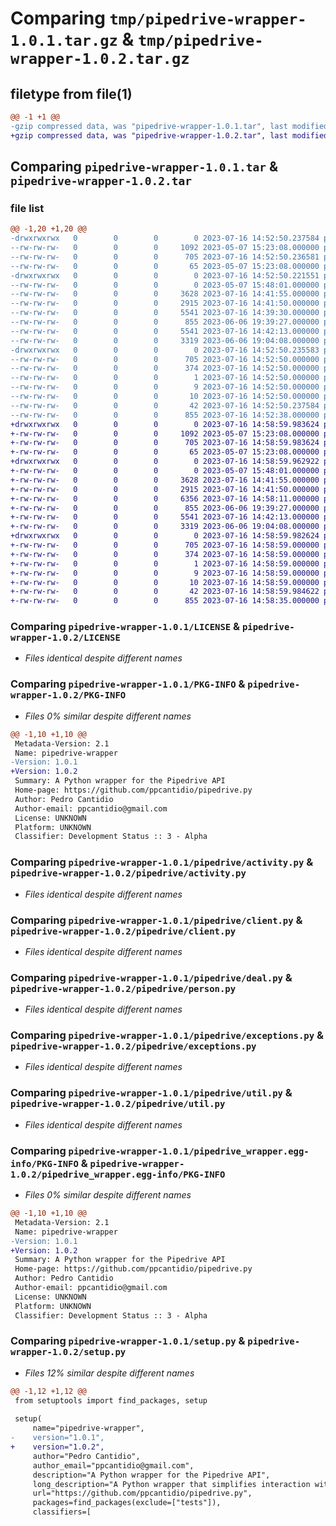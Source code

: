 # Comparing `tmp/pipedrive-wrapper-1.0.1.tar.gz` & `tmp/pipedrive-wrapper-1.0.2.tar.gz`

## filetype from file(1)

```diff
@@ -1 +1 @@
-gzip compressed data, was "pipedrive-wrapper-1.0.1.tar", last modified: Sun Jul 16 14:52:50 2023, max compression
+gzip compressed data, was "pipedrive-wrapper-1.0.2.tar", last modified: Sun Jul 16 14:58:59 2023, max compression
```

## Comparing `pipedrive-wrapper-1.0.1.tar` & `pipedrive-wrapper-1.0.2.tar`

### file list

```diff
@@ -1,20 +1,20 @@
-drwxrwxrwx   0        0        0        0 2023-07-16 14:52:50.237584 pipedrive-wrapper-1.0.1/
--rw-rw-rw-   0        0        0     1092 2023-05-07 15:23:08.000000 pipedrive-wrapper-1.0.1/LICENSE
--rw-rw-rw-   0        0        0      705 2023-07-16 14:52:50.236581 pipedrive-wrapper-1.0.1/PKG-INFO
--rw-rw-rw-   0        0        0       65 2023-05-07 15:23:08.000000 pipedrive-wrapper-1.0.1/README.md
-drwxrwxrwx   0        0        0        0 2023-07-16 14:52:50.221551 pipedrive-wrapper-1.0.1/pipedrive/
--rw-rw-rw-   0        0        0        0 2023-05-07 15:48:01.000000 pipedrive-wrapper-1.0.1/pipedrive/__init__.py
--rw-rw-rw-   0        0        0     3628 2023-07-16 14:41:55.000000 pipedrive-wrapper-1.0.1/pipedrive/activity.py
--rw-rw-rw-   0        0        0     2915 2023-07-16 14:41:50.000000 pipedrive-wrapper-1.0.1/pipedrive/client.py
--rw-rw-rw-   0        0        0     5541 2023-07-16 14:39:30.000000 pipedrive-wrapper-1.0.1/pipedrive/deal.py
--rw-rw-rw-   0        0        0      855 2023-06-06 19:39:27.000000 pipedrive-wrapper-1.0.1/pipedrive/exceptions.py
--rw-rw-rw-   0        0        0     5541 2023-07-16 14:42:13.000000 pipedrive-wrapper-1.0.1/pipedrive/person.py
--rw-rw-rw-   0        0        0     3319 2023-06-06 19:04:08.000000 pipedrive-wrapper-1.0.1/pipedrive/util.py
-drwxrwxrwx   0        0        0        0 2023-07-16 14:52:50.235583 pipedrive-wrapper-1.0.1/pipedrive_wrapper.egg-info/
--rw-rw-rw-   0        0        0      705 2023-07-16 14:52:50.000000 pipedrive-wrapper-1.0.1/pipedrive_wrapper.egg-info/PKG-INFO
--rw-rw-rw-   0        0        0      374 2023-07-16 14:52:50.000000 pipedrive-wrapper-1.0.1/pipedrive_wrapper.egg-info/SOURCES.txt
--rw-rw-rw-   0        0        0        1 2023-07-16 14:52:50.000000 pipedrive-wrapper-1.0.1/pipedrive_wrapper.egg-info/dependency_links.txt
--rw-rw-rw-   0        0        0        9 2023-07-16 14:52:50.000000 pipedrive-wrapper-1.0.1/pipedrive_wrapper.egg-info/requires.txt
--rw-rw-rw-   0        0        0       10 2023-07-16 14:52:50.000000 pipedrive-wrapper-1.0.1/pipedrive_wrapper.egg-info/top_level.txt
--rw-rw-rw-   0        0        0       42 2023-07-16 14:52:50.237584 pipedrive-wrapper-1.0.1/setup.cfg
--rw-rw-rw-   0        0        0      855 2023-07-16 14:52:38.000000 pipedrive-wrapper-1.0.1/setup.py
+drwxrwxrwx   0        0        0        0 2023-07-16 14:58:59.983624 pipedrive-wrapper-1.0.2/
+-rw-rw-rw-   0        0        0     1092 2023-05-07 15:23:08.000000 pipedrive-wrapper-1.0.2/LICENSE
+-rw-rw-rw-   0        0        0      705 2023-07-16 14:58:59.983624 pipedrive-wrapper-1.0.2/PKG-INFO
+-rw-rw-rw-   0        0        0       65 2023-05-07 15:23:08.000000 pipedrive-wrapper-1.0.2/README.md
+drwxrwxrwx   0        0        0        0 2023-07-16 14:58:59.962922 pipedrive-wrapper-1.0.2/pipedrive/
+-rw-rw-rw-   0        0        0        0 2023-05-07 15:48:01.000000 pipedrive-wrapper-1.0.2/pipedrive/__init__.py
+-rw-rw-rw-   0        0        0     3628 2023-07-16 14:41:55.000000 pipedrive-wrapper-1.0.2/pipedrive/activity.py
+-rw-rw-rw-   0        0        0     2915 2023-07-16 14:41:50.000000 pipedrive-wrapper-1.0.2/pipedrive/client.py
+-rw-rw-rw-   0        0        0     6356 2023-07-16 14:58:11.000000 pipedrive-wrapper-1.0.2/pipedrive/deal.py
+-rw-rw-rw-   0        0        0      855 2023-06-06 19:39:27.000000 pipedrive-wrapper-1.0.2/pipedrive/exceptions.py
+-rw-rw-rw-   0        0        0     5541 2023-07-16 14:42:13.000000 pipedrive-wrapper-1.0.2/pipedrive/person.py
+-rw-rw-rw-   0        0        0     3319 2023-06-06 19:04:08.000000 pipedrive-wrapper-1.0.2/pipedrive/util.py
+drwxrwxrwx   0        0        0        0 2023-07-16 14:58:59.982624 pipedrive-wrapper-1.0.2/pipedrive_wrapper.egg-info/
+-rw-rw-rw-   0        0        0      705 2023-07-16 14:58:59.000000 pipedrive-wrapper-1.0.2/pipedrive_wrapper.egg-info/PKG-INFO
+-rw-rw-rw-   0        0        0      374 2023-07-16 14:58:59.000000 pipedrive-wrapper-1.0.2/pipedrive_wrapper.egg-info/SOURCES.txt
+-rw-rw-rw-   0        0        0        1 2023-07-16 14:58:59.000000 pipedrive-wrapper-1.0.2/pipedrive_wrapper.egg-info/dependency_links.txt
+-rw-rw-rw-   0        0        0        9 2023-07-16 14:58:59.000000 pipedrive-wrapper-1.0.2/pipedrive_wrapper.egg-info/requires.txt
+-rw-rw-rw-   0        0        0       10 2023-07-16 14:58:59.000000 pipedrive-wrapper-1.0.2/pipedrive_wrapper.egg-info/top_level.txt
+-rw-rw-rw-   0        0        0       42 2023-07-16 14:58:59.984622 pipedrive-wrapper-1.0.2/setup.cfg
+-rw-rw-rw-   0        0        0      855 2023-07-16 14:58:35.000000 pipedrive-wrapper-1.0.2/setup.py
```

### Comparing `pipedrive-wrapper-1.0.1/LICENSE` & `pipedrive-wrapper-1.0.2/LICENSE`

 * *Files identical despite different names*

### Comparing `pipedrive-wrapper-1.0.1/PKG-INFO` & `pipedrive-wrapper-1.0.2/PKG-INFO`

 * *Files 0% similar despite different names*

```diff
@@ -1,10 +1,10 @@
 Metadata-Version: 2.1
 Name: pipedrive-wrapper
-Version: 1.0.1
+Version: 1.0.2
 Summary: A Python wrapper for the Pipedrive API
 Home-page: https://github.com/ppcantidio/pipedrive.py
 Author: Pedro Cantidio
 Author-email: ppcantidio@gmail.com
 License: UNKNOWN
 Platform: UNKNOWN
 Classifier: Development Status :: 3 - Alpha
```

### Comparing `pipedrive-wrapper-1.0.1/pipedrive/activity.py` & `pipedrive-wrapper-1.0.2/pipedrive/activity.py`

 * *Files identical despite different names*

### Comparing `pipedrive-wrapper-1.0.1/pipedrive/client.py` & `pipedrive-wrapper-1.0.2/pipedrive/client.py`

 * *Files identical despite different names*

### Comparing `pipedrive-wrapper-1.0.1/pipedrive/deal.py` & `pipedrive-wrapper-1.0.2/pipedrive/person.py`

 * *Files identical despite different names*

### Comparing `pipedrive-wrapper-1.0.1/pipedrive/exceptions.py` & `pipedrive-wrapper-1.0.2/pipedrive/exceptions.py`

 * *Files identical despite different names*

### Comparing `pipedrive-wrapper-1.0.1/pipedrive/util.py` & `pipedrive-wrapper-1.0.2/pipedrive/util.py`

 * *Files identical despite different names*

### Comparing `pipedrive-wrapper-1.0.1/pipedrive_wrapper.egg-info/PKG-INFO` & `pipedrive-wrapper-1.0.2/pipedrive_wrapper.egg-info/PKG-INFO`

 * *Files 0% similar despite different names*

```diff
@@ -1,10 +1,10 @@
 Metadata-Version: 2.1
 Name: pipedrive-wrapper
-Version: 1.0.1
+Version: 1.0.2
 Summary: A Python wrapper for the Pipedrive API
 Home-page: https://github.com/ppcantidio/pipedrive.py
 Author: Pedro Cantidio
 Author-email: ppcantidio@gmail.com
 License: UNKNOWN
 Platform: UNKNOWN
 Classifier: Development Status :: 3 - Alpha
```

### Comparing `pipedrive-wrapper-1.0.1/setup.py` & `pipedrive-wrapper-1.0.2/setup.py`

 * *Files 12% similar despite different names*

```diff
@@ -1,12 +1,12 @@
 from setuptools import find_packages, setup
 
 setup(
     name="pipedrive-wrapper",
-    version="1.0.1",
+    version="1.0.2",
     author="Pedro Cantidio",
     author_email="ppcantidio@gmail.com",
     description="A Python wrapper for the Pipedrive API",
     long_description="A Python wrapper that simplifies interaction with the Pipedrive API",
     url="https://github.com/ppcantidio/pipedrive.py",
     packages=find_packages(exclude=["tests"]),
     classifiers=[
```

